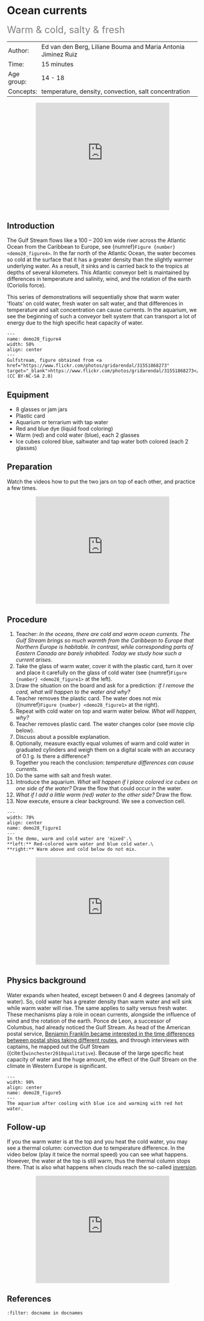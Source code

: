 # Ocean currents
<span style="font-size: 25px; color: gray;">Warm & cold, salty & fresh</span>


<table style="width: 100%; border-collapse: collapse; border: none;">
    <tr style="background-color: var(--background-color);">  
        <td style="text-align: left; padding: 3px; border: none; color: var(--text-color)">Author:</td>
        <td style="text-align: left; padding: 3px; border: none; color: var(--text-color)">Ed van den Berg, Liliane Bouma and Maria
Antonia Jiminez Ruiz</td>
    </tr>
    <tr style="background-color: var(--background-color);"> 
        <td style="text-align: left; padding: 3px; border: none; color: var(--text-color)">Time:</td>
        <td style="text-align: left; padding: 3px; border: none; color: var(--text-color)">15 minutes</td>
    </tr>
    <tr style="background-color: var(--background-color);"> 
        <td style="text-align: left; padding: 3px; border: none; color: var(--text-color)">Age group:</td>
        <td style="text-align: left; padding: 3px; border: none; color: var(--text-color)">14 - 18</td>
    </tr>
    <tr style="background-color: var(--background-color);"> 
        <td style="text-align: left; padding: 3px; border: none; color: var(--text-color)">Concepts:</td>
        <td style="text-align: left; padding: 3px; border: none; color: var(--text-color)">temperature, density, convection, salt concentration</td>
    </tr>
</table>

<div style="display: flex; justify-content: center;">
    <div style="position: relative; width: 70%; height: 0; padding-bottom: 56.25%;">
        <iframe
            src="https://www.youtube.com/embed/k7ladspvMBc?si=cef2XD3-7jDIwIJT"
            style="position: absolute; top: 0; left: 0; width: 100%; height: 100%;"
            frameborder="0"
            allow="accelerometer; autoplay; clipboard-write; encrypted-media; gyroscope; picture-in-picture"
            allowfullscreen
        ></iframe>
    </div>
</div>

## Introduction
The Gulf Stream flows like a 100 – 200 km wide river across the Atlantic Ocean from the Caribbean to Europe, see 
{numref}`Figure {number} <demo28_figure4>`. In the far north of the Atlantic Ocean, the water becomes so cold at the surface that it has a greater density than the slightly warmer underlying water. As a result, it sinks and is carried back to the tropics at depths of several kilometers. This Atlantic conveyor belt is maintained by differences in temperature and salinity, wind, and the rotation of the earth (Coriolis force). 

This series of demonstrations will sequentially show that warm water 'floats' on cold water, fresh water on salt water, and that differences in temperature and salt concentration can cause currents. In the aquarium, we see the beginning of such a conveyor belt system that can transport a lot of energy due to the high specific heat capacity of water.

```{figure} demo28_figure4.jpg
---
name: demo28_figure4
width: 50%
align: center
---
Gulfstream, figure obtained from <a href="https://www.flickr.com/photos/gridarendal/31551868273" target="_blank">https://www.flickr.com/photos/gridarendal/31551868273</a> (CC BY-NC-SA 2.0)
```

## Equipment
* 8 glasses or jam jars 
* Plastic card
* Aquarium or terrarium with tap water
* Red and blue dye (liquid food coloring)
* Warm (red) and cold water (blue), each 2 glasses
* Ice cubes colored blue, saltwater and tap water both colored (each 2 glasses)

## Preparation
Watch the videos how to put the two jars on top of each other, and practice a few times.

<div style="display: flex; justify-content: center;">
    <div style="position: relative; width: 70%; height: 0; padding-bottom: 56.25%;">
        <iframe
            src="https://www.youtube.com/embed/dSOxXviVAdc?si=Bu1dMkUsVuYNYAfW"
            style="position: absolute; top: 0; left: 0; width: 100%; height: 100%;"
            frameborder="0"
            allow="accelerometer; autoplay; clipboard-write; encrypted-media; gyroscope; picture-in-picture"
            allowfullscreen
        ></iframe>
    </div>
</div>

## Procedure
1. Teacher: *In the oceans, there are cold and warm ocean currents. The Gulf Stream brings so much warmth from the Caribbean to Europe that Northern Europe is habitable. In contrast, while corresponding parts of Eastern Canada are barely inhabited. Today we study how such a current arises.*
2. Take the glass of warm water, cover it with the plastic card, turn it over and place it carefully on the glass of cold water (see {numref}`Figure {number} <demo28_figure1>` at the left).
3. Draw the situation on the board and ask for a prediction: *If I remove the card, what will happen to the water and why?*
4. Teacher removes the plastic card. The water does not mix ({numref}`Figure {number} <demo28_figure1>` at the right).
5. Repeat with cold water on top and warm water below. *What will happen, why?*
6. Teacher removes plastic card. The water changes color (see movie clip below).
7. Discuss about a possible explanation.
8. Optionally, measure exactly equal volumes of warm and cold water in graduated cylinders and weigh them on a digital scale with an accuracy of 0.1 g. Is there a difference?
9. Together you reach the conclusion: *temperature differences can cause currents.*
10. Do the same with salt and fresh water.
11. Introduce the aquarium. *What will happen if I place colored ice cubes on one side of the water?* Draw the flow that could occur in the water.
12. *What if I add a little warm (red) water to the other side?* Draw the flow.
13. Now execute, ensure a clear background. We see a convection cell.

```{figure} demo28_figure1.png
---
width: 70%
align: center
name: demo28_figure1
---
In the demo, warm and cold water are 'mixed'.\
**left:** Red-colored warm water and blue cold water.\
**right:** Warm above and cold below do not mix.
```

<div style="display: flex; justify-content: center;">
    <div style="position: relative; width: 70%; height: 0; padding-bottom: 56.25%;">
        <iframe
            src="https://www.youtube.com/embed/tyTaVhSfJmU?si=Y-vRbuGPwtVRGO8h"
            style="position: absolute; top: 0; left: 0; width: 100%; height: 100%;"
            frameborder="0"
            allow="accelerometer; autoplay; clipboard-write; encrypted-media; gyroscope; picture-in-picture"
            allowfullscreen
        ></iframe>
    </div>
</div>

## Physics background
Water expands when heated, except between 0 and 4 degrees (anomaly of water). So, cold water has a greater density than warm water and will sink while warm water will rise. The same applies to salty versus fresh water. These mechanisms play a role in ocean currents, alongside the influence of wind and the rotation of the earth. Ponce de Leon, a successor of Columbus, had already noticed the Gulf Stream. As head of the American postal service, <a href="https://blog.scistarter.org/2022/04/ben-franklin-founding-father-citizen-scientist/" target="_blank">Benjamin Franklin became interested in the time differences between postal ships taking different routes</a>, and through interviews with captains, he mapped out the Gulf Stream ({cite:t}`winchester2010qualitative`). Because of the large specific heat capacity of water and the huge amount, the effect of the Gulf Stream on the climate in Western Europe is significant.

```{figure} demo28_figure5.jpg
---
width: 90%
align: center
name: demo28_figure5
---
The aquarium after cooling with blue ice and warming with red hot water.
```

## Follow-up
If you the warm water is at the top and you heat the cold water, you may see a thermal column: convection due to temperature difference. In the video below (play it twice the normal speed) you can see what happens. However, the water at the top is still warm, thus the thermal column stops there. That is also what happens when clouds reach the so-called <a href="https://en.wikipedia.org/wiki/Inversion_(meteorology)" target="_blank">inversion</a>.

<div style="display: flex; justify-content: center;">
    <div style="position: relative; width: 70%; height: 0; padding-bottom: 56.25%;">
        <iframe
            src="https://www.youtube.com/embed/byGobp4RHO8?si=kh98ieC1JMI7ylyK"
            style="position: absolute; top: 0; left: 0; width: 100%; height: 100%;"
            frameborder="0"
            allow="accelerometer; autoplay; clipboard-write; encrypted-media; gyroscope; picture-in-picture"
            allowfullscreen
        ></iframe>
    </div>
</div>

## References
```{bibliography}
:filter: docname in docnames
```